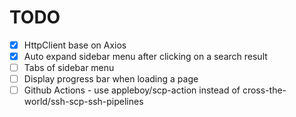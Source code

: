# TODO

- [x] HttpClient base on Axios
- [x] Auto expand sidebar menu after clicking on a search result
- [ ] Tabs of sidebar menu
- [ ] Display progress bar when loading a page
- [ ] Github Actions - use appleboy/scp-action instead of cross-the-world/ssh-scp-ssh-pipelines
